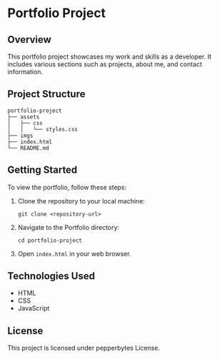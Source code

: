 # Portfolio Project

## Overview
This portfolio project showcases my work and skills as a developer. It includes various sections such as projects, about me, and contact information.

## Project Structure
```
portfolio-project
├── assets
│   ├── css
│   │   └── styles.css
├── imgs
├── index.html
└── README.md
```

## Getting Started

To view the portfolio, follow these steps:

1. Clone the repository to your local machine:
   ```
   git clone <repository-url>
   ```

2. Navigate to the Portfolio directory:
   ```
   cd portfolio-project
   ```

3. Open `index.html` in your web browser.

## Technologies Used
- HTML
- CSS
- JavaScript

## License
This project is licensed under pepperbytes License.